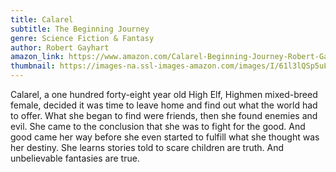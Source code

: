 ```yaml
---
title: Calarel
subtitle: The Beginning Journey
genre: Science Fiction & Fantasy
author: Robert Gayhart
amazon_link: https://www.amazon.com/Calarel-Beginning-Journey-Robert-Gayhart/dp/1648956211/ref=tmm_pap_swatch_0?_encoding=UTF8&qid=1643093147&sr=8-1
thumbnail: https://images-na.ssl-images-amazon.com/images/I/61l3lQSp5uL.jpg
---
```

Calarel, a one hundred forty-eight year old High Elf, Highmen mixed-breed female, decided it was time to leave home and find out what the world had to offer. What she began to find were friends, then she found enemies and evil. She came to the conclusion that she was to fight for the good. And good came her way before she even started to fulfill what she thought was her destiny. She learns stories told to scare children are truth. And unbelievable fantasies are true.